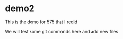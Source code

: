 # demo2
This is the demo for 575 that I redid

We will test some git commands here and add new files
